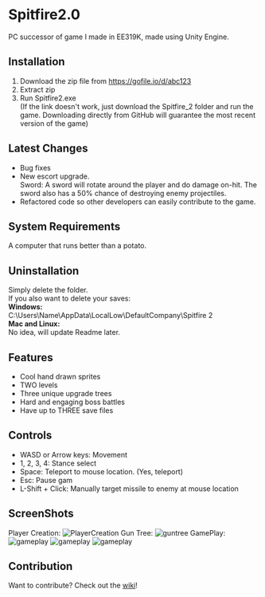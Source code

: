 # Spitfire2.0
PC successor of game I made in EE319K, made using Unity Engine.

## Installation

1. Download the zip file from 
https://gofile.io/d/abc123
2. Extract zip
3. Run Spitfire2.exe<br/>
(If the link doesn't work, just download the Spitfire_2 folder and run the game. Downloading directly from GitHub will guarantee the most recent version of the game)

## Latest Changes
* Bug fixes
* New escort upgrade.<br/>
Sword: A sword will rotate around the player and do damage on-hit. The sword also has a 50% chance of destroying enemy projectiles.
* Refactored code so other developers can easily contribute to the game.

## System Requirements
A computer that runs better than a potato.

## Uninstallation
Simply delete the folder. <br/>
If you also want to delete your saves:<br/>
**Windows:**<br/>
C:\Users\Name\AppData\LocalLow\DefaultCompany\Spitfire 2<br/>
**Mac and Linux:**<br/>
No idea, will update Readme later.<br/>

## Features
* Cool hand drawn sprites
* TWO levels
* Three unique upgrade trees
* Hard and engaging boss battles
* Have up to THREE save files

## Controls
* WASD or Arrow keys: Movement
* 1, 2, 3, 4: Stance select
* Space: Teleport to mouse location. (Yes, teleport)
* Esc: Pause gam
* L-Shift + Click: Manually target missile to enemy at mouse location

## ScreenShots
Player Creation:
![PlayerCreation](Screenshots/playercreation.png)
Gun Tree:
![guntree](Screenshots/guntree.png)
GamePlay:
![gameplay](Screenshots/gameplay1.png)
![gameplay](Screenshots/gameplay3.png)
![gameplay](Screenshots/level2boss.png)

## Contribution
Want to contribute? Check out the [wiki](https://github.com/johnnguyen3196/Spitfire2.0/wiki)!
